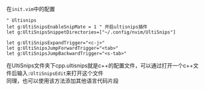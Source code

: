 在`init.vim`中的配置
```
" Ultisnips
let g:UltiSnipsEnableSnipMate = 1 " 开启ultisnips插件
let g:UltiSnipsSnippetDirectories=["~/.config/nvim/UltiSnips"]

let g:UltiSnipsExpandTrigger="<c-j>"
let g:UltiSnipsJumpForwardTrigger="<tab>"
let g:UltiSnipsJumpBackwardTrigger="<s-tab>"
```
在UltiSnips文件夹下cpp.ultisnips就是c++的配置文件，可以通过打开一个c++文件后输入`:UltiSnipsEdit`来打开这个文件  
同理，也可以使用该方法添加其他语言代码片段

